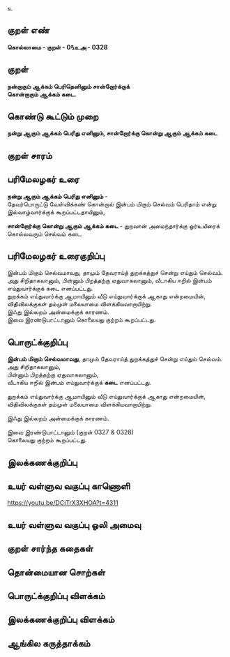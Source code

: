 உ

## குறள் எண் 

**கொல்லாமை - குறள் - 0௩உஅ - 0328**  

## குறள் 

**நன்றாகும் ஆக்கம் பெரிதெனினும் சான்றோர்க்குக்  
கொன்றாகும் ஆக்கம் கடை.**

## கொண்டு கூட்டும் முறை

**நன்று ஆகும் ஆக்கம் பெரிது எனினும், சான்றோர்க்கு கொன்று ஆகும் ஆக்கம் கடை**

## குறள் சாரம் 


## பரிமேலழகர் உரை

**நன்று ஆகும் ஆக்கம் பெரிது எனினும்** -  
தேவர்பொருட்டு வேள்விக்கண் கொன்றால் இன்பம் மிகும் செல்வம் பெரிதாம் என்று  
இல்வாழ்வார்க்குக் கூறப்பட்டதாயினும்,   

**சான்றோர்க்கு கொன்று ஆகும் ஆக்கம் கடை** - துறவான் அமைந்தார்க்கு ஓர்உயிரைக் கொல்லவரும் செல்வம் கடை.

## பரிமேலழகர் உரைகுறிப்பு   

இன்பம் மிகும் செல்வமாவது, தாமும் தேவராய்த் துறக்கத்துச் சென்று எய்தும் செல்வம்.  
அது சிறிதாகலானும், பின்னும் பிறத்தற்கு ஏதுவாகலானும், வீடாகிய ஈறில் இன்பம் எய்துவார்க்குக் கடை எனப்பட்டது.   
துறக்கம் எய்துவார்க்கு ஆமாயினும் வீடு எய்துவார்க்குக் ஆகாது என்றமையின், விதிவிலக்குகள் தம்முள் மலையாமை விளக்கியவாறாயிற்று.   
இஃது இல்லறம் அன்மைக்குக் காரணம்.  
இவை இரண்டுபாட்டானும் கொலையது குற்றம் கூறப்பட்டது.   

## பொருட்க்குறிப்பு 
  
**இன்பம் மிகும் செல்வமாவது**, தாமும் தேவராய்த் துறக்கத்துச் சென்று எய்தும் செல்வம்.  
அது சிறிதாகலானும்,  
பின்னும் பிறத்தற்கு ஏதுவாகலானும்,  
வீடாகிய ஈறில் இன்பம் எய்துவார்க்குக் **கடை** எனப்பட்டது.     

துறக்கம் எய்துவார்க்கு ஆமாயினும் வீடு எய்துவார்க்குக் ஆகாது என்றமையின்,  
விதிவிலக்குகள் தம்முள் மலையாமை விளக்கியவாறாயிற்று.     

இஃது இல்லறம் அன்மைக்குக் காரணம்.    

இவை இரண்டுபாட்டானும் (குறள் 0327 & 0328)   
கொலையது குற்றம் கூறப்பட்டது.   

## இலக்கணக்குறிப்பு  


## உயர் வள்ளுவ வகுப்பு காணொளி

https://youtu.be/DCiTrX3XHOA?t=4311

## உயர் வள்ளுவ வகுப்பு ஒலி அமைவு 

 
## குறள் சார்ந்த கதைகள் 


## தொன்மையான சொற்கள்


## பொருட்க்குறிப்பு விளக்கம்


## இலக்கணக்குறிப்பு விளக்கம்


## ஆங்கில கருத்தாக்கம் 


